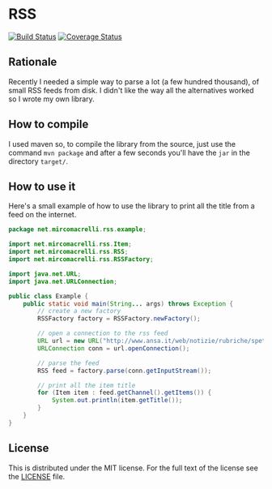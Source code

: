 # RSS
[![Build Status](https://travis-ci.org/mircomacrelli/rss.png?branch=master)](https://travis-ci.org/mircomacrelli/rss)
[![Coverage Status](https://coveralls.io/repos/mircomacrelli/rss/badge.png?branch=master)](https://coveralls.io/r/mircomacrelli/rss?branch=master)

## Rationale
Recently I needed a simple way to parse a lot (a few hundred thousand), of small RSS feeds from disk. I didn't like the way all the alternatives worked so I wrote my own library.

## How to compile
I used maven so, to compile the library from the source, just use the command `mvn package` and after a few seconds you'll have the `jar` in the directory `target/`.

## How to use it
Here's a small example of how to use the library to print all the title from a feed on the internet.

```java
package net.mircomacrelli.rss.example;

import net.mircomacrelli.rss.Item;
import net.mircomacrelli.rss.RSS;
import net.mircomacrelli.rss.RSSFactory;

import java.net.URL;
import java.net.URLConnection;

public class Example {
    public static void main(String... args) throws Exception {
        // create a new factory
        RSSFactory factory = RSSFactory.newFactory();

        // open a connection to the rss feed
        URL url = new URL("http://www.ansa.it/web/notizie/rubriche/spettacolo/spettacolo_rss.xml");
        URLConnection conn = url.openConnection();

        // parse the feed
        RSS feed = factory.parse(conn.getInputStream());

        // print all the item title
        for (Item item : feed.getChannel().getItems()) {
            System.out.println(item.getTitle());
        }
    }
}
```

## License
This is distributed under the MIT license. For the full text of the license see the [LICENSE](LICENSE) file.
